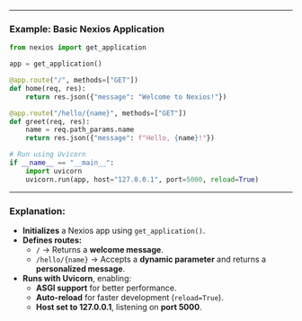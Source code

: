 
---

### **Example: Basic Nexios Application**  

```python
from nexios import get_application  

app = get_application()  

@app.route("/", methods=["GET"])  
def home(req, res):  
    return res.json({"message": "Welcome to Nexios!"})  

@app.route("/hello/{name}", methods=["GET"])  
def greet(req, res):  
    name = req.path_params.name  
    return res.json({"message": f"Hello, {name}!"})  

# Run using Uvicorn  
if __name__ == "__main__":  
    import uvicorn  
    uvicorn.run(app, host="127.0.0.1", port=5000, reload=True)  
```

---

### **Explanation:**  
- **Initializes** a Nexios app using `get_application()`.  
- **Defines routes:**  
  - `/` → Returns a **welcome message**.  
  - `/hello/{name}` → Accepts a **dynamic parameter** and returns a **personalized message**.  
- **Runs with Uvicorn**, enabling:  
  - **ASGI support** for better performance.  
  - **Auto-reload** for faster development (`reload=True`).  
  - **Host set to 127.0.0.1**, listening on **port 5000**.  
